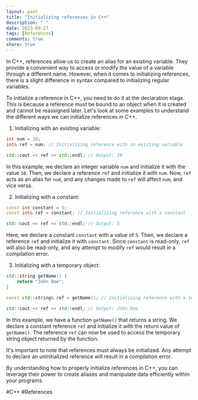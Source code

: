 ```yaml
---
layout: post
title: "Initializing references in C++"
description: " "
date: 2023-09-27
tags: [References]
comments: true
share: true
---
```


In C++, references allow us to create an alias for an existing variable. They provide a convenient way to access or modify the value of a variable through a different name. However, when it comes to initializing references, there is a slight difference in syntax compared to initializing regular variables.

To initialize a reference in C++, you need to do it at the declaration stage. This is because a reference must be bound to an object when it is created and cannot be reassigned later. Let's look at some examples to understand the different ways we can initialize references in C++.

1. Initializing with an existing variable:
```cpp
int num = 10;
int& ref = num; // Initializing reference with an existing variable

std::cout << ref << std::endl; // Output: 10
```
In this example, we declare an integer variable `num` and initialize it with the value `10`. Then, we declare a reference `ref` and initialize it with `num`. Now, `ref` acts as an alias for `num`, and any changes made to `ref` will affect `num`, and vice versa.

2. Initializing with a constant:
```cpp
const int constant = 5;
const int& ref = constant; // Initializing reference with a constant

std::cout << ref << std::endl; // Output: 5
```
Here, we declare a constant `constant` with a value of `5`. Then, we declare a reference `ref` and initialize it with `constant`. Since `constant` is read-only, `ref` will also be read-only, and any attempt to modify `ref` would result in a compilation error.

3. Initializing with a temporary object:
```cpp
std::string getName() {
    return "John Doe";
}

const std::string& ref = getName(); // Initializing reference with a temporary object

std::cout << ref << std::endl; // Output: John Doe
```
In this example, we have a function `getName()` that returns a string. We declare a constant reference `ref` and initialize it with the return value of `getName()`. The reference `ref` can now be used to access the temporary string object returned by the function.

It's important to note that references must always be initialized. Any attempt to declare an uninitialized reference will result in a compilation error.

By understanding how to properly initialize references in C++, you can leverage their power to create aliases and manipulate data efficiently within your programs.

#C++ #References